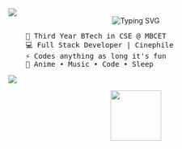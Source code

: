 <img src="https://user-images.githubusercontent.com/73097560/115834477-dbab4500-a447-11eb-908a-139a6edaec5c.gif"/>


<div align="center">
<img src="https://readme-typing-svg.demolab.com?font=Fira+Code&duration=1000&color=F72C77&multiline=true&random=false&width=600&height=100&lines=+Hey+Yo%2C+;I'm+Adi%2C+a+tech+wizard+with+a+mystical+touch+%E2%98%86" alt="Typing SVG" />
</div>

<pre>
    💼 Third Year BTech in CSE @ MBCET 
    💻 Full Stack Developer | Cinephile
    ⚡ Codes anything as long it's fun
    💫 Anime • Music • Code • Sleep    
</pre>

<img src="https://user-images.githubusercontent.com/73097560/115834477-dbab4500-a447-11eb-908a-139a6edaec5c.gif"/>




<p align="center">
<img width="100" src="https://github.com/fal3n-4ngel/fal3n-4ngel/assets/79042374/c5927e7a-d8fa-4eea-8b83-3f69724a0944">
</p>

